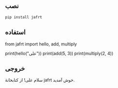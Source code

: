 ## نصب
```bash
pip install jafrt
```

## استفاده
from jafrt import hello, add, multiply

print(hello("علی"))
print(add(5, 3))
print(multiply(2, 4))

## خروجی
سلام علی! از کتابخانۀ jafrt خوش آمدید.